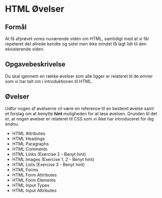 # HTML Øvelser

## Formål
At få afprøvet vores nuværende viden om HTML, samtidigt med at vi får repeteret det allrede kendte og sidst men ikke mindst få lagt lidt til den eksisterende viden.

## Opgavebeskrivelse
Du skal igennem en række øvelser som alle ligger er relateret til de emner som vi har talt om i introduktionen til HTML. 

## Øvelser
Udfor nogen af øvelserne vil være en reference til en bestemt øvelse samt et forslag om at benytte **hint** muligheden for at løse øvelsen. Grunden til det er, at nogen øvelser er relateret til CSS som vi ikke har introduceret for dig endnu. 

* HTML Attributes
* HTML Headings
* HTML Paragraphs
* HTML Comments
* HTML Links (Exercise 2 - Benyt hint)
* HTML Images (Exercise 1, 2 - Benyt hint)
* HTML Lists (Exercise 3 - Benyt hint)
* HTML Forms
* HTML Form Attributes
* HTML Form Elements
* HTML Input Types
* HTML Input Attributes
